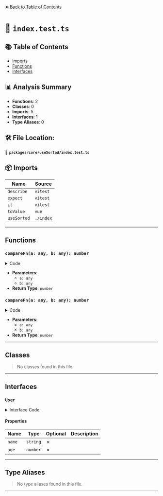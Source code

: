 [⬅️ Back to Table of Contents](../../../index.md)

# 📄 `index.test.ts`

## 📚 Table of Contents

- [Imports](#imports)
- [Functions](#functions)
- [Interfaces](#interfaces)

## 📊 Analysis Summary

- **Functions**: 2
- **Classes**: 0
- **Imports**: 5
- **Interfaces**: 1
- **Type Aliases**: 0

## 🛠️ File Location:
📂 **`packages/core/useSorted/index.test.ts`**

## 📦 Imports

| Name | Source |
|------|--------|
| `describe` | `vitest` |
| `expect` | `vitest` |
| `it` | `vitest` |
| `toValue` | `vue` |
| `useSorted` | `./index` |


---

## Functions

### `compareFn(a: any, b: any): number`

<details><summary>Code</summary>

```ts
(a, b) => a.age - b.age
```
</details>

- **Parameters**:
  - `a: any`
  - `b: any`
- **Return Type**: `number`
### `compareFn(a: any, b: any): number`

<details><summary>Code</summary>

```ts
(a, b) => a.age - b.age
```
</details>

- **Parameters**:
  - `a: any`
  - `b: any`
- **Return Type**: `number`

---

## Classes

> No classes found in this file.


---

## Interfaces

### `User`

<details><summary>Interface Code</summary>

```ts
interface User {
  name: string
  age: number
}
```
</details>

#### Properties

| Name | Type | Optional | Description |
|------|------|----------|-------------|
| `name` | `string` | ✗ |  |
| `age` | `number` | ✗ |  |


---

## Type Aliases

> No type aliases found in this file.


---